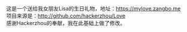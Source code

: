 这是一个送给我女朋友Lisa的生日礼物，地址：https://mylove.zangbo.me
</br>
项目来源是：http://github.com/hackerzhou/Love
</br>
感谢Hackerzhou的奉献，我在此基础上做了修改。
